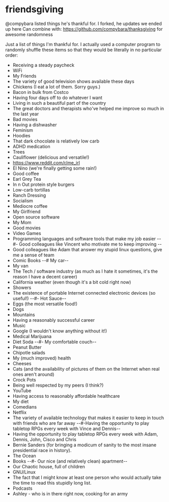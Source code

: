 # friendsgiving
@compybara listed things he's thankful for. I forked, he updates we ended up here
Can combine with: https://github.com/compybara/thanksgiving for awesome randomness

Just a list of things I'm thankful for. I actually used a computer program to randomly shuffle these items so that they would be literally in no particular order:
- Receiving a steady paycheck
- WiFi
- My Friends
- The variety of good television shows available these days
- Chickens (I eat a lot of them. Sorry guys.)
- Bacon in bulk from Costco
- Having four days off to do whatever I want
- Living in such a beautiful part of the country
- The great doctors and therapists who've helped me improve so much in the last year
- Bad movies
- Having a dishwasher
- Feminism
- Hoodies
- That dark chocolate is relatively low carb
- ADHD medication
- Trees
- Cauliflower (delicious and versatile!)
- https://www.reddit.com/r/me_irl
- El Nino (we're finally getting some rain!)
- Good coffee
- Earl Grey Tea
- In n Out protein style burgers
- Low-carb tortillas
- Ranch Dressing
- Socialism
- Mediocre coffee
- My Girlfriend
- Open source software
- My Mom
- Good movies
- Video Games
- Programming languages and software tools that make my job easier
--#- Good colleagues like Vincent who motivate me to keep improving --
- Good colleagues like Adam that answer my stupid linux questions, give me a sense of team
- Comic Books
--# My car--
- My van
- The Tech / software industry (as much as I hate it sometimes, it's the reason I have a decent career)
- California weather (even though it's a bit cold right now)
- Showers
- The existence of portable Internet connected electronic devices (so useful!)
--#- Hot Sauce--
- Eggs (the most versatile food!)
- Dogs
- Mountains
- Having a reasonably successful career
- Music
- Google (I wouldn't know anything without it!)
- Medical Marijuana
- Diet Soda
--#- My comfortable couch--
- Peanut Butter
- Chipotle salads
- My (much improved) health
- Cheeses
- Cats (and the availability of pictures of them on the Internet when real ones aren't around)
- Crock Pots
- Being well respected by my peers (I think?)
- YouTube
- Having access to reasonably affordable healthcare
- My diet
- Comedians
- Netflix
- The variety of available technology that makes it easier to keep in touch with friends who are far away
--#-Having the opportunity to play tabletop RPGs every week with Vince and Dennis--
- Having the opportunity to play tabletop RPGs every week with Adam, Dennis, John, Cisco and Chris
- Bernie Sanders (for bringing a modicum of sanity to the most insane presidential race in history).
- The Ocean
- Books
--#- Our nice (and relatively clean) apartment--
- Our Chaotic house, full of children
- GNU/Linux
- The fact that I might know at least one person who would actually take the time to read this stupidly long list.
- Podcasts
- Ashley - who is in there right now, cooking for an army
